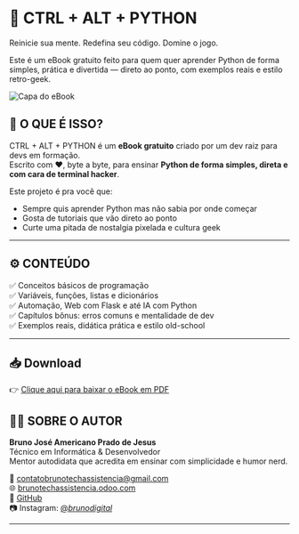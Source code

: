 # 📘 CTRL + ALT + PYTHON

Reinicie sua mente. Redefina seu código. Domine o jogo.

Este é um eBook gratuito feito para quem quer aprender Python de forma simples, prática e divertida — direto ao ponto, com exemplos reais e estilo retro-geek.

![Capa do eBook]([[./images/capa-ctrl-alt-python.jpg](https://github.com/BrunoAmericano/ctrl-alt-python/blob/main/Imagens/20250625_1019_Capa%20Cyberpunk%20Futurista_simple_compose_01jykkrgfyfng8v4evn74p1hsf.png?raw=true)](https://github.com/BrunoAmericano/ctrl-alt-python/blob/f645293a07dd8e38bd1d8c42d70fbedc52fa5b04/Imagens/20250625_1019_Capa%20Cyberpunk%20Futurista_simple_compose_01jykkrgfyfng8v4evn74p1hsf.png))

## 📘 O QUE É ISSO?

CTRL + ALT + PYTHON é um **eBook gratuito** criado por um dev raiz para devs em formação.  
Escrito com ❤️, byte a byte, para ensinar **Python de forma simples, direta e com cara de terminal hacker**.

Este projeto é pra você que:
- Sempre quis aprender Python mas não sabia por onde começar
- Gosta de tutoriais que vão direto ao ponto
- Curte uma pitada de nostalgia pixelada e cultura geek

---

## ⚙️ CONTEÚDO

✅ Conceitos básicos de programação  
✅ Variáveis, funções, listas e dicionários  
✅ Automação, Web com Flask e até IA com Python  
✅ Capítulos bônus: erros comuns e mentalidade de dev  
✅ Exemplos reais, didática prática e estilo old-school

---

## 📥 Download

👉 [Clique aqui para baixar o eBook em PDF](./ebook.pdf)

## 👨‍💻 SOBRE O AUTOR

**Bruno José Americano Prado de Jesus**  
Técnico em Informática & Desenvolvedor  
Mentor autodidata que acredita em ensinar com simplicidade e humor nerd.

📧 contatobrunotechassistencia@gmail.com  
🌐 [brunotechassistencia.odoo.com](https://brunotechassistencia.odoo.com)  
🐙 [GitHub](https://github.com/BrunoAmericano)  
📷 Instagram: [@_brunodigital_](https://instagram.com/_brunodigital_)

---
